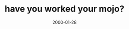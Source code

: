 ---
layout: base.njk
title : 'have you worked your mojo?' 
view_title : 'have you worked your mojo?' 
year : '2000' 
date : '2000-01-28' 
img_file : '/drawing/mojowork.png' 
html_file : 'mojowork' 
next_html : 'demon.html' 
year_order : '77' 
permalink : "title/{{html_file}}.html"
---